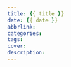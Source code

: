 ```yaml
---
title: {{ title }}  
date: {{ date }}    
abbrlink:           
categories:         
tags:               
cover:              
description:        
---
```

